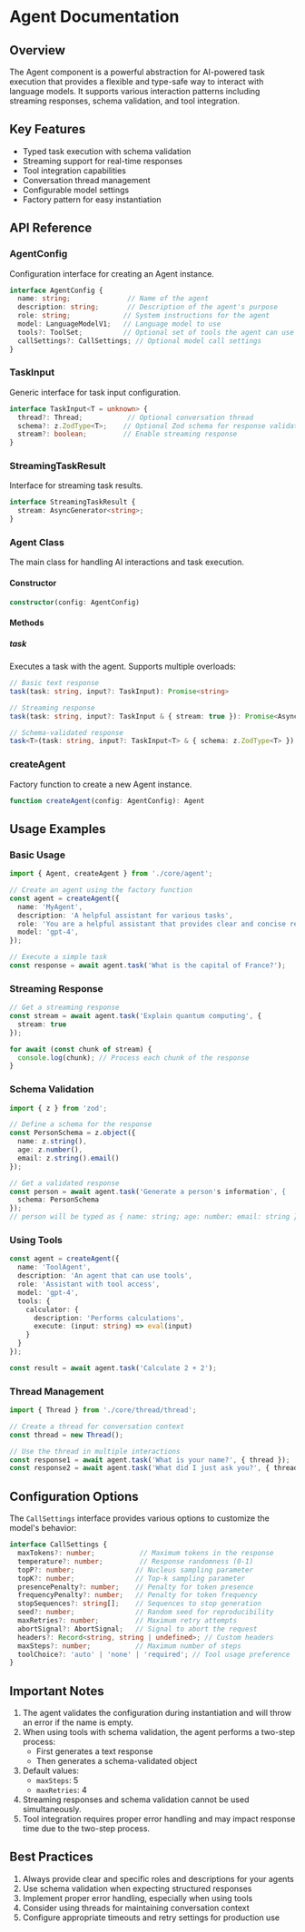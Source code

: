 # Agent Documentation

## Overview

The Agent component is a powerful abstraction for AI-powered task execution that provides a flexible and type-safe way to interact with language models. It supports various interaction patterns including streaming responses, schema validation, and tool integration.

## Key Features

- Typed task execution with schema validation
- Streaming support for real-time responses
- Tool integration capabilities
- Conversation thread management
- Configurable model settings
- Factory pattern for easy instantiation

## API Reference

### AgentConfig

Configuration interface for creating an Agent instance.

```typescript
interface AgentConfig {
  name: string;              // Name of the agent
  description: string;       // Description of the agent's purpose
  role: string;             // System instructions for the agent
  model: LanguageModelV1;   // Language model to use
  tools?: ToolSet;          // Optional set of tools the agent can use
  callSettings?: CallSettings; // Optional model call settings
}
```

### TaskInput

Generic interface for task input configuration.

```typescript
interface TaskInput<T = unknown> {
  thread?: Thread;           // Optional conversation thread
  schema?: z.ZodType<T>;    // Optional Zod schema for response validation
  stream?: boolean;         // Enable streaming response
}
```

### StreamingTaskResult

Interface for streaming task results.

```typescript
interface StreamingTaskResult {
  stream: AsyncGenerator<string>;
}
```

### Agent Class

The main class for handling AI interactions and task execution.

#### Constructor

```typescript
constructor(config: AgentConfig)
```

#### Methods

##### task

Executes a task with the agent. Supports multiple overloads:

```typescript
// Basic text response
task(task: string, input?: TaskInput): Promise<string>

// Streaming response
task(task: string, input?: TaskInput & { stream: true }): Promise<AsyncIterableStream<string>>

// Schema-validated response
task<T>(task: string, input?: TaskInput<T> & { schema: z.ZodType<T> }): Promise<T>
```

### createAgent

Factory function to create a new Agent instance.

```typescript
function createAgent(config: AgentConfig): Agent
```

## Usage Examples

### Basic Usage

```typescript
import { Agent, createAgent } from './core/agent';

// Create an agent using the factory function
const agent = createAgent({
  name: 'MyAgent',
  description: 'A helpful assistant for various tasks',
  role: 'You are a helpful assistant that provides clear and concise responses',
  model: 'gpt-4',
});

// Execute a simple task
const response = await agent.task('What is the capital of France?');
```

### Streaming Response

```typescript
// Get a streaming response
const stream = await agent.task('Explain quantum computing', { 
  stream: true 
});

for await (const chunk of stream) {
  console.log(chunk); // Process each chunk of the response
}
```

### Schema Validation

```typescript
import { z } from 'zod';

// Define a schema for the response
const PersonSchema = z.object({
  name: z.string(),
  age: z.number(),
  email: z.string().email()
});

// Get a validated response
const person = await agent.task('Generate a person's information', {
  schema: PersonSchema
});
// person will be typed as { name: string; age: number; email: string }
```

### Using Tools

```typescript
const agent = createAgent({
  name: 'ToolAgent',
  description: 'An agent that can use tools',
  role: 'Assistant with tool access',
  model: 'gpt-4',
  tools: {
    calculator: {
      description: 'Performs calculations',
      execute: (input: string) => eval(input)
    }
  }
});

const result = await agent.task('Calculate 2 + 2');
```

### Thread Management

```typescript
import { Thread } from './core/thread/thread';

// Create a thread for conversation context
const thread = new Thread();

// Use the thread in multiple interactions
const response1 = await agent.task('What is your name?', { thread });
const response2 = await agent.task('What did I just ask you?', { thread });
```

## Configuration Options

The `CallSettings` interface provides various options to customize the model's behavior:

```typescript
interface CallSettings {
  maxTokens?: number;           // Maximum tokens in the response
  temperature?: number;         // Response randomness (0-1)
  topP?: number;               // Nucleus sampling parameter
  topK?: number;               // Top-k sampling parameter
  presencePenalty?: number;    // Penalty for token presence
  frequencyPenalty?: number;   // Penalty for token frequency
  stopSequences?: string[];    // Sequences to stop generation
  seed?: number;               // Random seed for reproducibility
  maxRetries?: number;         // Maximum retry attempts
  abortSignal?: AbortSignal;   // Signal to abort the request
  headers?: Record<string, string | undefined>; // Custom headers
  maxSteps?: number;           // Maximum number of steps
  toolChoice?: 'auto' | 'none' | 'required'; // Tool usage preference
}
```

## Important Notes

1. The agent validates the configuration during instantiation and will throw an error if the name is empty.
2. When using tools with schema validation, the agent performs a two-step process:
   - First generates a text response
   - Then generates a schema-validated object
3. Default values:
   - `maxSteps`: 5
   - `maxRetries`: 4
4. Streaming responses and schema validation cannot be used simultaneously.
5. Tool integration requires proper error handling and may impact response time due to the two-step process.

## Best Practices

1. Always provide clear and specific roles and descriptions for your agents
2. Use schema validation when expecting structured responses
3. Implement proper error handling, especially when using tools
4. Consider using threads for maintaining conversation context
5. Configure appropriate timeouts and retry settings for production use